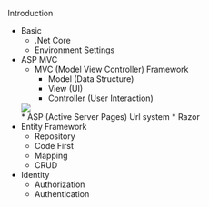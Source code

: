 Introduction

+ Basic
    * .Net Core
    * Environment Settings
+ ASP MVC
    * MVC (Model View Controller) Framework
        - Model (Data Structure)
        - View (UI)
        - Controller (User Interaction)
    <img src="https://raw.githubusercontent.com/Draveness/analyze/master/contents/architecture/images/mvx/Standard-MVC.jpg" style="display:block;width:'30%'">
    * ASP (Active Server Pages) Url system
    * Razor
+ Entity Framework
    * Repository 
    * Code First
    * Mapping
    * CRUD
+ Identity
    * Authorization
    * Authentication



